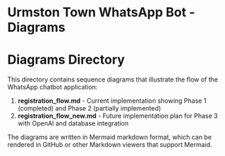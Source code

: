# Urmston Town WhatsApp Bot - Diagrams

# Diagrams Directory

This directory contains sequence diagrams that illustrate the flow of the WhatsApp chatbot application:

1. **registration_flow.md** - Current implementation showing Phase 1 (completed) and Phase 2 (partially implemented)
2. **registration_flow_new.md** - Future implementation plan for Phase 3 with OpenAI and database integration

The diagrams are written in Mermaid markdown format, which can be rendered in GitHub or other Markdown viewers that support Mermaid.
